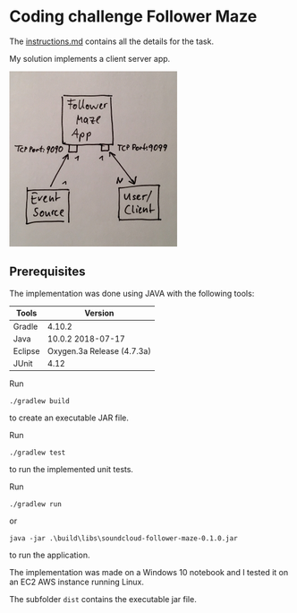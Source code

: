 # Coding challenge Follower Maze

The [instructions.md](instructions.md) contains all the details for the task.

My solution implements a client server app.

![diagram](diagram.jpg)

## Prerequisites

The implementation was done using JAVA with the following tools:

| Tools | Version |
|---|---|
| Gradle | 4.10.2 |
| Java | 10.0.2 2018-07-17 |
| Eclipse | Oxygen.3a Release (4.7.3a) |
| JUnit | 4.12 |

Run 

```
./gradlew build
```

to create an executable JAR file.

Run 

```
./gradlew test
```

to run the implemented unit tests.

Run 

```
./gradlew run
```

or

```
java -jar .\build\libs\soundcloud-follower-maze-0.1.0.jar
```

to run the application.

The implementation was made on a Windows 10 notebook and I tested it on an EC2 AWS instance running Linux.

The subfolder `dist` contains the executable jar file.
